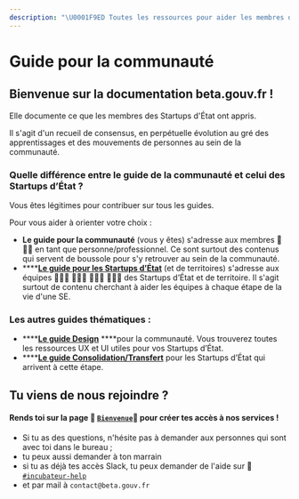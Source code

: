 ```yaml
---
description: "\U0001F9ED Toutes les ressources pour aider les membres de la communauté à s'y retrouver dans l'organisation beta.gouv.fr."
---
```


# Guide pour la communauté

## Bienvenue sur la documentation beta.gouv.fr !

Elle documente ce que les membres des Startups d'État ont appris.

Il s'agit d'un recueil de consensus, en perpétuelle évolution au gré des apprentissages et des mouvements de personnes au sein de la communauté.

### Quelle différence entre le guide de la communauté et celui des Startups d’État ?

Vous êtes légitimes pour contribuer sur tous les guides.

Pour vous aider à orienter votre choix :

* **Le guide pour la communauté** \(vous y êtes\) s'adresse aux membres 💃 🕺🏾 en tant que personne/professionnel. Ce sont surtout des contenus qui servent de boussole pour s'y retrouver au sein de la communauté.
* \*\*\*\*[**Le guide pour les Startups d’État**](https://doc.incubateur.net/startups/) \(et de territoires\) s'adresse aux équipes ‍👩🏽‍💻 👨🏼‍💻 👩🏼‍💼 👨🏻‍💼 des Startups d’État et de territoire. Il s'agit surtout de contenu cherchant à aider les équipes à chaque étape de la vie d'une SE.

### Les autres guides thématiques :

* \*\*\*\*[**Le guide Design**](https://doc.incubateur.net/design/) ****pour la communauté. Vous trouverez toutes les ressources UX et UI utiles pour vos Startups d’État.
* \*\*\*\*[**Le guide Consolidation/Transfert**](https://doc.incubateur.net/consolidation/) pour les Startups d’État qui arrivent à cette étape.

## Tu viens de nous rejoindre ?

#### Rends toi sur la page 🐣 [`Bienvenue`](travailler-a-beta-gouv/bienvenue/)🐣 pour créer tes accès à nos services !

* Si tu as des questions, n'hésite pas à demander aux personnes qui sont avec toi dans le bureau ;
* tu peux aussi demander à ton marrain
* si tu as déjà tes accès Slack, tu peux demander de l'aide sur 💬 [`#incubateur-help`](https://startups-detat.slack.com/messages/incubateur-help/)
* et par mail à `contact@beta.gouv.fr`



